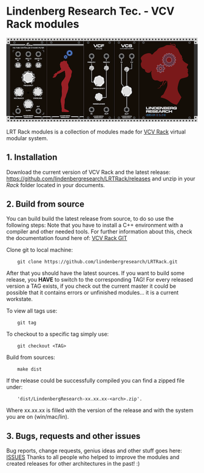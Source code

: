 # Lindenberg Research Tec. - VCV Rack modules

![SCREENSHOT](doc/LRTRackModules_0.5.210.png)

LRT Rack modules is a collection of modules made for [VCV Rack](https://vcvrack.com) virtual modular system.

## 1. Installation

Download the current version of VCV Rack and the latest release: https://github.com/lindenbergresearch/LRTRack/releases
and unzip in your _*Rack*_ folder located in your documents.


## 2. Build from source

You can build build the latest release from source, to do so use the following steps:
Note that you have to install a C++ environment with a compiler and other needed tools.
For further information about this, check the documentation found here of: [VCV Rack GIT](https://github.com/VCVRack/Rack)

Clone git to local machine:

        git clone https://github.com/lindenbergresearch/LRTRack.git

After that you should have the latest sources. If you want to build some release, you **HAVE**
to switch to the corresponding TAG! For every released version a TAG exists, if you check out the current master it could be
possible that it contains errors or unfinished modules... it is a current workstate.

To view all tags use:

        git tag

To checkout to a specific tag simply use:

        git checkout <TAG>

Build from sources:

        make dist

If the release could be successfully compiled you can find a zipped file under:

        'dist/LindenbergResearch-xx.xx.xx-<arch>.zip'.

Where xx.xx.xx is filled with the version of the release and <arch> with the system you are on (win/mac/lin).

## 3. Bugs, requests and other issues

Bug reports, change requests, genius ideas and other stuff goes here: [ISSUES](https://github.com/lindenbergresearch/LRTRack/issues)
Thanks to all people who helped to improve the modules and created releases for other architectures in the past! :)


